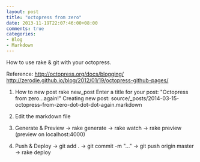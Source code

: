 ```yaml
---
layout: post
title: "octopress from zero"
date: 2013-11-19T22:07:46:00+08:00
comments: true
categories: 
- Blog
- Markdown
---
```

How to use rake & git with your octopress.

Reference: 
http://octopress.org/docs/blogging/
http://zerodie.github.io/blog/2012/01/19/octopress-github-pages/

<!--more-->

1. How to new post
rake new_post
Enter a title for your post: "Octopress from zero...again!"
Creating new post: source/_posts/2014-03-15-octopress-from-zero-dot-dot-dot-again.markdown

2. Edit the markdown file

3. Generate & Preview
-> rake generate
-> rake watch 
-> rake preview (preview on localhost:4000)

4. Push & Deploy
-> git add .
-> git commit -m "..."
-> git push origin master
-> rake deploy


